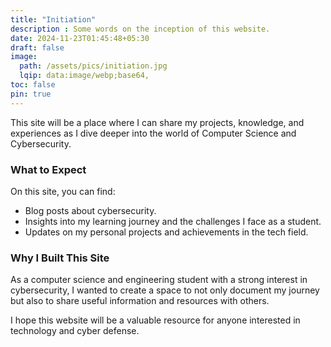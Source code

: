 ```yaml
---
title: "Initiation"
description : Some words on the inception of this website.
date: 2024-11-23T01:45:48+05:30
draft: false
image:
  path: /assets/pics/initiation.jpg
  lqip: data:image/webp;base64,
toc: false
pin: true
---
```


This site will be a place where I can share my projects, knowledge, and experiences as I dive deeper into the world of Computer Science and Cybersecurity.

### What to Expect
On this site, you can find:

- Blog posts about cybersecurity.
- Insights into my learning journey and the challenges I face as a student.
- Updates on my personal projects and achievements in the tech field.

### Why I Built This Site
As a computer science and engineering student with a strong interest in cybersecurity, I wanted to create a space to not only document my journey but also to share useful information and resources with others.

I hope this website will be a valuable resource for anyone interested in technology and cyber defense.
